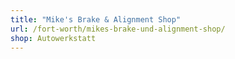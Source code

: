 ```yaml
---
title: "Mike's Brake & Alignment Shop"
url: /fort-worth/mikes-brake-und-alignment-shop/
shop: Autowerkstatt
---
```


